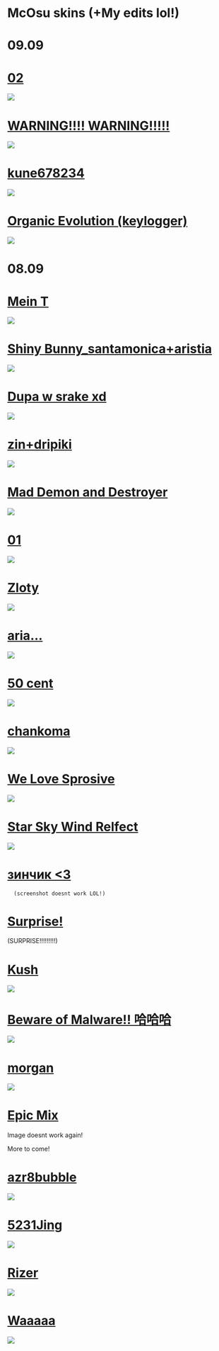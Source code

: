 # McOsu skins (+My edits lol!)


# 09.09



# [02](https://drive.google.com/uc?id=11PT_VZnHxzESWSqVypALe-IMfrTJSFrl)
![](https://media.discordapp.net/attachments/884070324226895873/885532411671224350/screenshot1733.jpg?width=720&height=405)


# [WARNING!!!! WARNING!!!!!](https://drive.google.com/uc?id=1eMt5NaCFdtufD-hjykebtqNKVKZe5vVF)
![](https://media.discordapp.net/attachments/884070324226895873/885531646370127872/screenshot1732.jpg?width=720&height=405)

# [kune678234](https://drive.google.com/uc?id=1y2D4Sm9gXk7sUkneHE4c4LZ48AAGAZq4)
![](https://media.discordapp.net/attachments/884070324226895873/885530525727592448/screenshot1730.jpg?width=720&height=405)


# [Organic Evolution (keylogger)](https://drive.google.com/uc?id=1NDerx5L9vzNRjlINxM9CfOOiPytKswvg)
![](https://media.discordapp.net/attachments/884070324226895873/885529306976116756/screenshot1729.jpg?width=720&height=405)


# 08.09


# [Mein T](https://drive.google.com/uc?id=15LjL_L2LvHkZMCoPkTFx5eqNqcK6moSn)
![](https://media.discordapp.net/attachments/884070324226895873/885218613391413248/screenshot1728.jpg?width=1076&height=605)


# [Shiny Bunny_santamonica+aristia](https://drive.google.com/uc?id=16wk7bl4kFiAVAtqlih48JoviveFORPbn)
![](https://media.discordapp.net/attachments/884070324226895873/885216841050521660/unknown.png?width=1076&height=673)

# [Dupa w srake xd](https://drive.google.com/uc?id=1vV4sjvYHfrR59jG-xC1Hl2GYp1gR4Qcy)
![](https://media.discordapp.net/attachments/884070324226895873/885213746966982676/screenshot1727.jpg?width=1076&height=605)

# [zin+dripiki](https://drive.google.com/uc?id=1HL4Bmx108GdVrSq9zm5r-K52_Z_wUkht)
![](https://media.discordapp.net/attachments/884070324226895873/885212943116034068/screenshot1726.jpg?width=1076&height=605)

# [Mad Demon and Destroyer](https://drive.google.com/uc?id=1COg4Xlz5vnwcBkWQZfdiNOIeDtu5-YFc)
![](https://puu.sh/I9UfY.jpg)


# [01](https://drive.google.com/uc?id=1Kw90VNxprLrhoPVCzw0tN-Lq9Pb62gv3)
![](https://media.discordapp.net/attachments/884070324226895873/885211460526047292/screenshot1725.jpg?width=1076&height=605)

# [Zloty](https://drive.google.com/uc?id=1fSGAv6r02Fd7Bx5HIGJrbjP5Zd4EebX2)
![](https://media.discordapp.net/attachments/785849284666195969/885215796236812288/unknown.png)


 # [aria...](https://sprosive.s-ul.eu/1wk6WQel)
![](https://puu.sh/I4akt.jpg)


# [50 cent](https://sprosive.s-ul.eu/8zD4m9vu)
![](https://puu.sh/I4aoA.jpg)


# [chankoma](https://sprosive.s-ul.eu/fSgy6r29)
![](https://puu.sh/I4aqh.jpg)


# [We Love Sprosive](https://sprosive.s-ul.eu/sdbvcg8I)
![](https://puu.sh/I4asw.jpg)


# [Star Sky Wind Relfect](https://sprosive.s-ul.eu/FIg3OGV7)
![](https://puu.sh/I4awu.jpg)


# [зинчик <3](https://sprosive.s-ul.eu/spamEbWK)
      (screenshot doesnt work LOL!) 


# [Surprise!](https://sprosive.s-ul.eu/SWXwI9u9)
(SURPRISE!!!!!!!!!)


# [Kush](https://sprosive.s-ul.eu/4USWxf0q)
![](https://puu.sh/I4aDT.jpg)

# [Beware of Malware!! 哈哈哈](https://sprosive.s-ul.eu/qkzMcXJw)
![](https://puu.sh/I4aGH.jpg)


# [morgan](https://sprosive.s-ul.eu/zzsQbac4)
![](https://b.thumbs.redditmedia.com/6SbIyOA9C_rmSAQu6pRVKiTWDDhRNweTP1Pi3bwwulw.jpg)


# [Epic Mix](https://sprosive.s-ul.eu/IpoP6Wu1)
Image doesnt work again!

More to come!
# [azr8bubble](https://sprosive.s-ul.eu/025SO3Yb)
![](https://puu.sh/I4xoY.jpg)

# [5231Jing](https://sprosive.s-ul.eu/6q6Gg04E)
![](https://puu.sh/I4xrU.jpg)

# [Rizer](https://sprosive.s-ul.eu/qRLoi8Iy)
![](https://puu.sh/I4xtd.jpg)

# [Waaaaa](https://drive.google.com/uc?id=15oWKJwxJqFU3pB6wowMmAtt3-4Lqcbur)
![](https://puu.sh/I4xwu.jpg)



